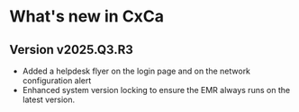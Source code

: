 # What's new in CxCa

## Version v2025.Q3.R3
>
- Added a helpdesk flyer on the login page and on the network configuration alert
- Enhanced system version locking to ensure the EMR always runs on the latest version.